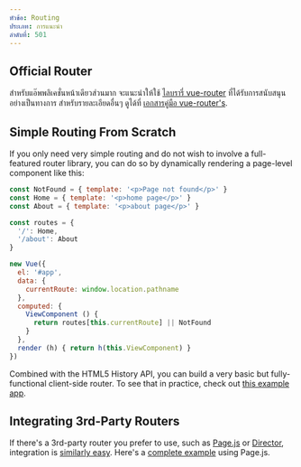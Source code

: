 ```yaml
---
หัวข้อ: Routing
ประเภท: การแนะนำ
ลำดับที่: 501
---
```


## Official Router

สำหรับแอ๊พพลิเคชั่นหน้าเดียวส่วนมาก จะแนะนำให้ใช้ [ไลบรารี่ vue-router](https://github.com/vuejs/vue-router) ที่ได้รับการสนับสนุนอย่างเป็นทางการ สำหรับรายละเอียดอื่นๆ ดูได้ที่ [เอกสารคู่มือ vue-router's](https://router.vuejs.org/).

## Simple Routing From Scratch

If you only need very simple routing and do not wish to involve a full-featured router library, you can do so by dynamically rendering a page-level component like this:

``` js
const NotFound = { template: '<p>Page not found</p>' }
const Home = { template: '<p>home page</p>' }
const About = { template: '<p>about page</p>' }

const routes = {
  '/': Home,
  '/about': About
}

new Vue({
  el: '#app',
  data: {
    currentRoute: window.location.pathname
  },
  computed: {
    ViewComponent () {
      return routes[this.currentRoute] || NotFound
    }
  },
  render (h) { return h(this.ViewComponent) }
})
```

Combined with the HTML5 History API, you can build a very basic but fully-functional client-side router. To see that in practice, check out [this example app](https://github.com/chrisvfritz/vue-2.0-simple-routing-example).

## Integrating 3rd-Party Routers

If there's a 3rd-party router you prefer to use, such as [Page.js](https://github.com/visionmedia/page.js) or [Director](https://github.com/flatiron/director), integration is [similarly easy](https://github.com/chrisvfritz/vue-2.0-simple-routing-example/compare/master...pagejs). Here's a [complete example](https://github.com/chrisvfritz/vue-2.0-simple-routing-example/tree/pagejs) using Page.js.
